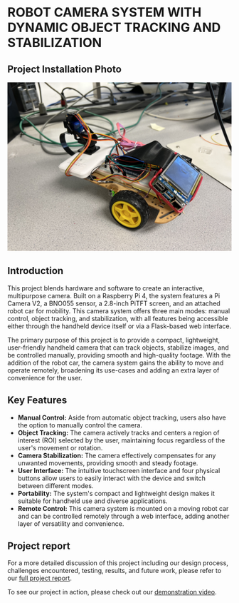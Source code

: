 # ROBOT CAMERA SYSTEM WITH DYNAMIC OBJECT TRACKING AND STABILIZATION
## Project Installation Photo
![Project_Photo](./photo/4.jpeg)


## Introduction
This project blends hardware and software to create an interactive, multipurpose camera. Built on a Raspberry Pi 4, the system features a Pi Camera V2, a BNO055 sensor, a 2.8-inch PiTFT screen, and an attached robot car for mobility. This camera system offers three main modes: manual control, object tracking, and stabilization, with all features being accessible either through the handheld device itself or via a Flask-based web interface.  

The primary purpose of this project is to provide a compact, lightweight, user-friendly handheld camera that can track objects, stabilize images, and be controlled manually, providing smooth and high-quality footage. With the addition of the robot car, the camera system gains the ability to move and operate remotely, broadening its use-cases and adding an extra layer of convenience for the user.

## Key Features
- **Manual Control:** Aside from automatic object tracking, users also have the option to manually control the camera.
- **Object Tracking:** The camera actively tracks and centers a region of interest (ROI) selected by the user, maintaining focus regardless of the user's movement or rotation.
- **Camera Stabilization:** The camera effectively compensates for any unwanted movements, providing smooth and steady footage.
- **User Interface:** The intuitive touchscreen interface and four physical buttons allow users to easily interact with the device and switch between different modes.
- **Portability:** The system's compact and lightweight design makes it suitable for handheld use and diverse applications.
- **Remote Control:** This camera system is mounted on a moving robot car and can be controlled remotely through a web interface, adding another layer of versatility and convenience.

## Project report
For a more detailed discussion of this project including our design process, challenges encountered, testing, results, and future work, please refer to our [full project report](https://courses.ece.cornell.edu/ece5990/ECE5725_Spring2023_Projects/3%20Saturday%20May%2013/2%20Portable%20Tracking%20Camera/website/index.html).  

To see our project in action, please check out our [demonstration video](https://youtu.be/fzLD7-tCvhM).
